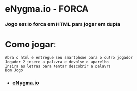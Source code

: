 # eNygma.io - FORCA
### Jogo estilo forca em HTML para jogar em dupla
 
# Como jogar:
	Abra o html e entregue seu smartphone para o outro jogador
	Jogador 2 insere a palavra e devolve o aparelho
	Insira as letras para tentar descobrir a palavra
	Bom Jogo
	
- ### [eNygma.io](https://malkavianson.github.io/nygma/)
